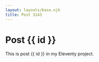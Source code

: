 ```yaml
---
layout: layouts/base.njk
title: Post 3143
---
```


# Post {{ id }}

This is post {{ id }} in my Eleventy project.
